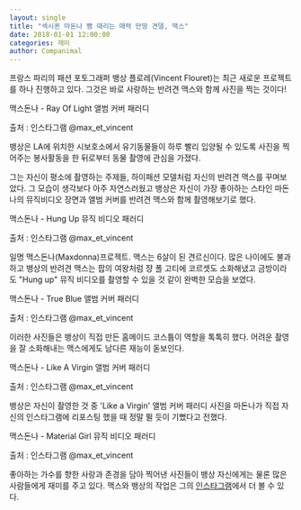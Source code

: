 ```yaml
---
layout: single
title: "섹시퀸 마돈나 빰 때리는 매력 만땅 견델, 맥스"
date: 2018-01-01 12:00:00
categories: 재미
author: Companimal
---
```


프랑스 파리의 패션 포토그래퍼 뱅상 플로레(Vincent Flouret)는 최근 새로운 프로젝트를 하나 진행하고 있다. 그것은 바로 사랑하는 반려견 맥스와 함께 사진을 찍는 것이다!

맥스돈나 - Ray Of Light 앨범 커버 패러디

출처 : 인스타그램 @max_et_vincent

뱅상은 LA에 위치한 시보호소에서 유기동물들이 하루 빨리 입양될 수 있도록 사진을 찍어주는 봉사활동을 한 뒤로부터 동물 촬영에 관심을 가졌다.

그는 자신이 평소에 촬영하는 주제들, 하이패션 모델처럼 자신의 반려견 맥스를 꾸며보았다. 그 모습이 생각보다 아주 자연스러웠고 뱅상은 자신이 가장 좋아하는 스타인 마돈나의 뮤직비디오 장면과 앨범 커버를 반려견 맥스와 함께 촬영해보기로 했다.

맥스돈나 - Hung Up 뮤직 비디오 패러디

출처 : 인스타그램 @max_et_vincent

일명 맥스돈나(Maxdonna)프로젝트. 맥스는 6살이 된 견르신이다. 많은 나이에도 불과하고 뱅상의 반려견 맥스는 팝의 여왕처럼 쟝 폴 고티에 코르셋도 소화해냈고 금방이라도 "Hung up" 뮤직 비디오를 촬영할 수 있을 것 같이 완벽한 모습을 보였다.

맥스돈나 - True Blue 앨범 커버 패러디

출처 : 인스타그램 @max_et_vincent

이러한 사진들은 뱅상이 직접 만든 홈메이드 코스튬이 역할을 톡톡히 했다. 어려운 촬영을 잘 소화해내는 맥스에게도 남다른 재능이 돋보인다.

맥스돈나 - Like A Virgin 앨범 커버 패러디

출처 : 인스타그램 @max_et_vincent

뱅상은 자신이 촬영한 것 중 'Like a Virgin' 앨범 커버 패러디 사진을 마돈나가 직접 자신의 인스타그램에 리포스팅 했을 때 정말 뛸 듯이 기뻤다고 전했다.

맥스돈나 - Material Girl 뮤직 비디오 패러디

출처 : 인스타그램 @max_et_vincent

좋아하는 가수를 향한 사랑과 존경을 담아 찍어낸 사진들이 뱅상 자신에게는 물론 많은 사람들에게 재미를 주고 있다. 맥스와 뱅상의 작업은 그의 [인스타그램](https://www.instagram.com/max_et_vincent/)에서 더 볼 수 있다.
